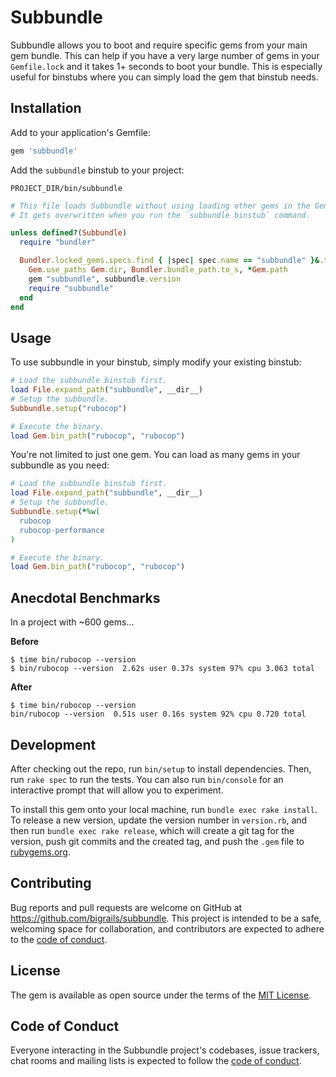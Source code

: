 # Subbundle

Subbundle allows you to boot and require specific gems from your main gem bundle. This can
help if you have a very large number of gems in your `Gemfile.lock` and it takes 1+ seconds
to boot your bundle. This is especially useful for binstubs where you can simply load the
gem that binstub needs.

## Installation

Add to your application's Gemfile:

```ruby
gem 'subbundle'
```

Add the `subbundle` binstub to your project:

`PROJECT_DIR/bin/subbundle`
```ruby
# This file loads Subbundle without using loading other gems in the Gemfile, in order to be fast.
# It gets overwritten when you run the `subbundle binstub` command.

unless defined?(Subbundle)
  require "bundler"

  Bundler.locked_gems.specs.find { |spec| spec.name == "subbundle" }&.tap do |subbundle|
    Gem.use_paths Gem.dir, Bundler.bundle_path.to_s, *Gem.path
    gem "subbundle", subbundle.version
    require "subbundle"
  end
end
```

## Usage

To use subbundle in your binstub, simply modify your existing binstub:

```ruby
# Load the subbundle binstub first.
load File.expand_path("subbundle", __dir__)
# Setup the subbundle.
Subbundle.setup("rubocop")

# Execute the binary.
load Gem.bin_path("rubocop", "rubocop")
```

You're not limited to just one gem. You can load as many gems in your subbundle as you need:

```ruby
# Load the subbundle binstub first.
load File.expand_path("subbundle", __dir__)
# Setup the subbundle.
Subbundle.setup(*%w(
  rubocop
  rubocop-performance
)

# Execute the binary.
load Gem.bin_path("rubocop", "rubocop")
```

## Anecdotal Benchmarks

In a project with ~600 gems...

**Before**
```
$ time bin/rubocop --version
$ bin/rubocop --version  2.62s user 0.37s system 97% cpu 3.063 total
```

**After**
```
$ time bin/rubocop --version
bin/rubocop --version  0.51s user 0.16s system 92% cpu 0.720 total
```

## Development

After checking out the repo, run `bin/setup` to install dependencies. Then, run `rake spec` to run the tests. You can also run `bin/console` for an interactive prompt that will allow you to experiment.

To install this gem onto your local machine, run `bundle exec rake install`. To release a new version, update the version number in `version.rb`, and then run `bundle exec rake release`, which will create a git tag for the version, push git commits and the created tag, and push the `.gem` file to [rubygems.org](https://rubygems.org).

## Contributing

Bug reports and pull requests are welcome on GitHub at https://github.com/bigrails/subbundle. This project is intended to be a safe, welcoming space for collaboration, and contributors are expected to adhere to the [code of conduct](https://github.com/bigrails/subbundle/blob/master/CODE_OF_CONDUCT.md).

## License

The gem is available as open source under the terms of the [MIT License](https://opensource.org/licenses/MIT).

## Code of Conduct

Everyone interacting in the Subbundle project's codebases, issue trackers, chat rooms and mailing lists is expected to follow the [code of conduct](https://github.com/bigrails/subbundle/blob/master/CODE_OF_CONDUCT.md).
